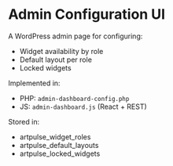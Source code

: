 # Admin Configuration UI

A WordPress admin page for configuring:
- Widget availability by role
- Default layout per role
- Locked widgets

Implemented in:
- PHP: `admin-dashboard-config.php`
- JS: `admin-dashboard.js` (React + REST)

Stored in:
- artpulse_widget_roles
- artpulse_default_layouts
- artpulse_locked_widgets
